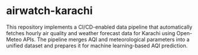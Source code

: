 # airwatch-karachi
This repository implements a CI/CD-enabled data pipeline that automatically fetches hourly air quality and weather forecast data for Karachi using Open-Meteo APIs. The pipeline merges AQI and meteorological parameters into a unified dataset and prepares it for machine learning-based AQI prediction. 
